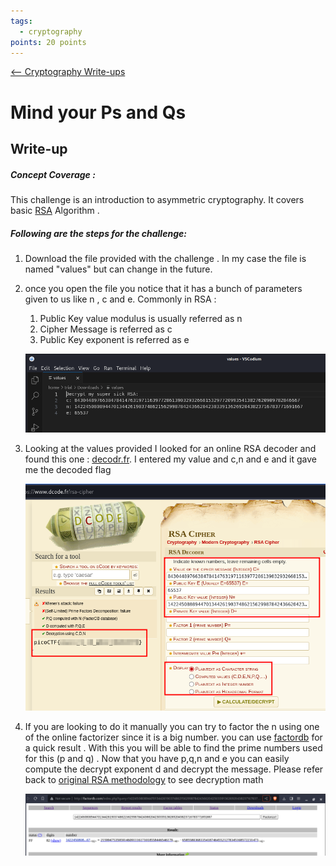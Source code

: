 ```yaml
---
tags:
  - cryptography
points: 20 points
---
```


[<-- Cryptography Write-ups](../writeup-list.md)

# Mind your Ps and Qs

## Write-up
##### Concept Coverage :
This challenge is an introduction to asymmetric cryptography. It covers basic [RSA](https://www.techtarget.com/searchsecurity/definition/RSA) Algorithm . 

##### Following are the steps for the challenge: 
1. Download the file provided with the challenge . In my case the file is named "values" but can change in the future.
   
2. once you open the file you notice that it has a bunch of parameters given to us like n , c and e. Commonly in RSA : 
    1.  Public Key value modulus is usually referred as n
    2. Cipher Message is referred as c
    3. Public Key exponent is referred as e
    
    ![RSA-values](./assets/RSA-values.png)

3. Looking at the values provided I looked for an online RSA decoder and found this one : [decodr.fr](https://www.dcode.fr/rsa-cipher). I entered my value and c,n and e and it gave me the decoded flag 
    
    ![decoded-flag](./assets/decoded-flag.png)

4. If you are looking to do it manually you can try to factor the n using one of the online factorizer since it is a big number. you can use [factordb](http://factordb.com) for a quick result . With this you will be able to find the prime numbers used for this (p and q) . Now that you have p,q,n and e you can easily compute the decrypt exponent d and decrypt the message. Please refer back to [original RSA methodology](https://www.techtarget.com/searchsecurity/definition/RSA) to see decryption math
   
	![factor-db](./assets/factor-db.png)
